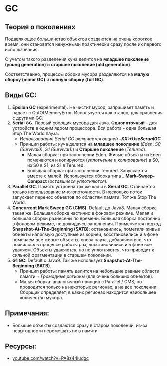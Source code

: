 # GC

## Теория о поколениях

Подавляющее большинство объектов создаются на очень короткое время, они становятся ненужными практически сразу после их
первого использования.

С учетом такого разделения куча делится на __младшее поколение (young generation)__ и __старшее поколение (old
generation)__.

Соответственно, процессы сборки мусора разделяются на __малую сборку (minor GC)__ и __полную сборку (full GC)__.

## Виды GC:

1. __Epsilon GC__ (experimental). Не чистит мусор, запрашивет память и падает с OutOfMemoryError. Используется как
   эталон, для
   сравнения с другими GC.
2. __Serial GC__. Первый сборщик мусора для Java. __Однопоточный__ - для устройств в одним ядром процессора. Вся
   работа - одна большая Stop The World пауза.
    - _Использование Serial GC включается опцией __-XX:+UseSerualGC___
    - Принцип работы: куча делится на __младшее поколение__ (_Eden_, _S0 (Survival0)_, _S1 (Survival1)_) и __Старшее
      поколение__ (_Tenured_).
        - Малая сборка: при заполнении Eden. Живые объекты из Eden помечаются и копируются (_уплотнение и копирование_)
          в S0, из S0 в S1, из S1 в Tenured.
        - Большая сборка: при заполнении Tenured. Запускается вместе с малой. Используется сборка типа _
          __Mark-Sweep-Compact__ (_оставшиеся уплотняются_).
3. __Parallel GC__. Память устроена так же как и в __Serial GC__. Отличается только использование многопоточности. В
   несколько поток запускает перенос объектов по областям памяти. Тот же Stop The World.
4. __Concurrent Mark Sweep GC (CMS)__. Default до Java8. Малая сборка такая же. Большая сборка частично в фоновом
   режиме. Малая и большая сборки разнесены по времени. Большая сборка постоянно в фоновом режиме, не дожидаясь
   заполнения. Применяется подход __Snapshot-At-The-Beginning (SATB)__: остановились, пометили живые объекты напрямую
   доступные
   из корней, восстановились и в фоне помечаем все живые объекты, снова пауза, добавляем все, что появилось в процессе
   работы
   раз, восстановились и в фоне все удаляем. Объекты удаляются, но не уплотняются, что приводит к сильной фрагментации в
   старшем поколении.
5. __G1 GC__. Default с Java9. Так же использует __Snapshot-At-The-Beginning (SATB)__.
    - Принцип работы: память делится на небольшие равные области памяти + _Громадные регионы_ (для очень больших
      объектов).
    - Малая сборка: аналогичный принцип с Parallel / CMS, но проводится только на некоторых регионах, а не все поколении.
      Сборщик определяет, в каких регионах находится наибольшее количество мусора. 

## Примечания:
- Большие объекты создаются сразу в старом поколении, из-за невыгодности перемешать их в памяти


## Ресурсы:
- [youtube.com/watch?v=PA8z44ludgc](htpps://www.youtube.com/watch?v=PA8z44ludgc)